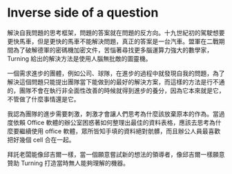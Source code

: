 # Inverse side of a question

解決自我問題的思考框架，問題的答案就在問題的反方向。十九世紀初的駕駛想要更快馬車，但是更快的馬車不能解決問題，真正的答案是一台汽車。盟軍在二戰期間為了破解德軍的密碼機加密文件，苦惱著尋找更多腦運算力強大的數學家，Turning 給出的解決方法是使用人腦無批敵的圖靈機。

一個需求進步的團體，例如公司、球隊，在進步的過程中就發現自我的問題，為了解決這個問題只能提出團隊當下能做到的最好的解決方案，而這樣的方法是行不通的，團隊不會在執行非全面性改善的時候就得到進步的養分，因為它本來就是它，不管做了什麼事情還是它。

我認為團隊的進步需要刺激，刺激才會讓人們思考為什麼該放棄原本的作為。當過度依賴 Office 軟體的辦公室困惑著如何整理出最佳的資料表格，應該去思考為什麼要繼續使用 office 軟體，眾所皆知手填的資料絕對骯髒，而且辦公人員最喜歡把好幾個 cell 合在一起。

拜託老闆能像邱吉爾一樣，當一個願意嘗試新的想法的領導者，像邱吉爾一樣願意贊助 Turning 打造當時無人能夠理解的機器。